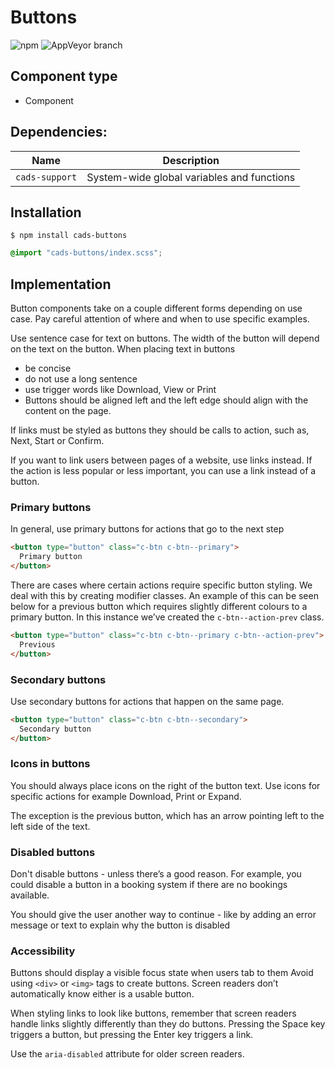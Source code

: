 # Buttons

![npm](https://img.shields.io/npm/v/:package.svg)
![AppVeyor branch](https://img.shields.io/appveyor/ci/:user/:repo/:branch.svg)

## Component type

- Component

## Dependencies:

| Name           | Description                                |
| -------------- | ------------------------------------------ |
| `cads-support` | System-wide global variables and functions |

## Installation

```
$ npm install cads-buttons
```

```scss
@import "cads-buttons/index.scss";
```

## Implementation

Button components take on a couple different forms depending on use case. Pay careful attention of where and when to use specific examples.

Use sentence case for text on buttons. The width of the button will depend on the text on the button. When placing text in buttons

- be concise
- do not use a long sentence
- use trigger words like Download, View or Print
- Buttons should be aligned left and the left edge should align with the content on the page.

If links must be styled as buttons they should be calls to action, such as, Next, Start or Confirm.

If you want to link users between pages of a website, use links instead. If the action is less popular or less important, you can use a link instead of a button.

### Primary buttons

In general, use primary buttons for actions that go to the next step

<!-- prettier-ignore-start -->
```html
<button type="button" class="c-btn c-btn--primary">
  Primary button
</button>
```
<!-- prettier-ignore-end -->

There are cases where certain actions require specific button styling. We deal with this by creating modifier classes. An example of this can be seen below for a previous button which requires slightly different colours to a primary button. In this instance we’ve created the `c-btn--action-prev` class.

<!-- prettier-ignore-start -->
```html
<button type="button" class="c-btn c-btn--primary c-btn--action-prev">
  Previous
</button>
```
<!-- prettier-ignore-end -->

### Secondary buttons

Use secondary buttons for actions that happen on the same page.

<!-- prettier-ignore-start -->
```html
<button type="button" class="c-btn c-btn--secondary">
  Secondary button
</button>
```
<!-- prettier-ignore-end -->

### Icons in buttons

You should always place icons on the right of the button text. Use icons for specific actions for example Download, Print or Expand.

The exception is the previous button, which has an arrow pointing left to the left side of the text.

### Disabled buttons

Don't disable buttons - unless there’s a good reason. For example, you could disable a button in a booking system if there are no bookings available.

You should give the user another way to continue - like by adding an error message or text to explain why the button is disabled

### Accessibility

Buttons should display a visible focus state when users tab to them Avoid using `<div>` or `<img>` tags to create buttons. Screen readers don’t automatically know either is a usable button.

When styling links to look like buttons, remember that screen readers handle links slightly differently than they do buttons. Pressing the Space key triggers a button, but pressing the Enter key triggers a link.

Use the `aria-disabled` attribute for older screen readers.
